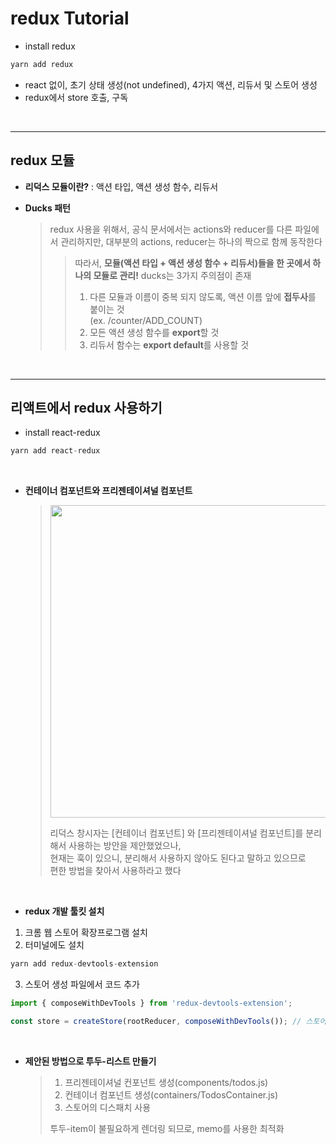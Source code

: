 # redux Tutorial

- install redux

```javaScript
yarn add redux
```

- react 없이, 초기 상태 생성(not undefined), 4가지 액션, 리듀서 및 스토어 생성
- redux에서 store 호출, 구독

<br/>

---

## redux 모듈

- **리덕스 모듈이란?** : 액션 타입, 액션 생성 함수, 리듀서

- **Ducks 패턴**
  > redux 사용을 위해서, 공식 문서에서는 actions와 reducer를 다른 파일에서 관리하지만,
  > 대부분의 actions, reducer는 하나의 짝으로 함께 동작한다
  >
  > > 따라서, **모듈(액션 타입 + 액션 생성 함수 + 리듀서)들을 한 곳에서 하나의 모듈로 관리!**
  > > ducks는 3가지 주의점이 존재
  > >
  > > 1.  다른 모듈과 이름이 중복 되지 않도록, 액션 이름 앞에 **접두사**를 붙이는 것<br/>(ex. /counter/ADD_COUNT)
  > > 2.  모든 액션 생성 함수를 **export**할 것
  > > 3.  리듀서 함수는 **export default**를 사용할 것

<br/>

---

## 리액트에서 redux 사용하기

- install react-redux

```javaScript
yarn add react-redux
```

<br/>

- **컨테이너 컴포넌트와 프리젠테이셔널 컴포넌트**
  <br>

  > <img src="https://user-images.githubusercontent.com/54977412/135451815-19a30932-07e9-4655-ba28-68fa81d8e872.png" width="500px">
  >
  > 리덕스 창시자는 [컨테이너 컴포넌트] 와 [프리젠테이셔널 컴포넌트]를 분리해서 사용하는 방안을 제안했었으나,  
  > 현재는 훅이 있으니, 분리해서 사용하지 않아도 된다고 말하고 있으므로  
  > 편한 방법을 찾아서 사용하라고 했다

<br/>

- **redux 개발 툴킷 설치**

1. 크롬 웹 스토어 확장프로그램 설치
2. 터미널에도 설치

```javaScript
yarn add redux-devtools-extension
```

3. 스토어 생성 파일에서 코드 추가

```javaScript
import { composeWithDevTools } from 'redux-devtools-extension';

const store = createStore(rootReducer, composeWithDevTools()); // 스토어 생성(2번째 인자에 추가)
```

<br/>

- **제안된 방법으로 투두-리스트 만들기**

  > 1. 프리젠테이셔널 컨포넌트 생성(components/todos.js)
  > 2. 컨테이너 컴포넌트 생성(containers/TodosContainer.js)
  > 3. 스토어의 디스패치 사용
  >
  > 투두-item이 불필요하게 렌더링 되므로, memo를 사용한 최적화

<br/><br/>
